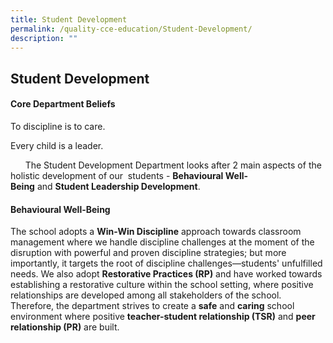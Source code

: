 ```yaml
---
title: Student Development
permalink: /quality-cce-education/Student-Development/
description: ""
---
```

## Student Development

#### Core Department Beliefs


To discipline is to care.

Every child is a leader.

      The Student Development Department looks after 2 main aspects of the holistic development of our  students - **Behavioural Well-Being** and **Student Leadership Development**.  

#### Behavioural Well-Being


The school adopts a **Win-Win Discipline** approach towards classroom management where we handle discipline challenges at the moment of the disruption with powerful and proven discipline strategies; but more importantly, it targets the root of discipline challenges—students' unfulfilled needs. We also adopt **Restorative Practices (RP)** and have worked towards establishing a restorative culture within the school setting, where positive relationships are developed among all stakeholders of the school. Therefore, the department strives to create a **safe** and **caring** school environment where positive **teacher-student relationship (TSR)** and **peer relationship (PR)** are built.

